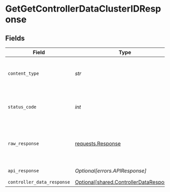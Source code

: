 # GetGetControllerDataClusterIDResponse


## Fields

| Field                                                                                    | Type                                                                                     | Required                                                                                 | Description                                                                              |
| ---------------------------------------------------------------------------------------- | ---------------------------------------------------------------------------------------- | ---------------------------------------------------------------------------------------- | ---------------------------------------------------------------------------------------- |
| `content_type`                                                                           | *str*                                                                                    | :heavy_check_mark:                                                                       | HTTP response content type for this operation                                            |
| `status_code`                                                                            | *int*                                                                                    | :heavy_check_mark:                                                                       | HTTP response status code for this operation                                             |
| `raw_response`                                                                           | [requests.Response](https://requests.readthedocs.io/en/latest/api/#requests.Response)    | :heavy_check_mark:                                                                       | Raw HTTP response; suitable for custom response parsing                                  |
| `api_response`                                                                           | *Optional[errors.APIResponse]*                                                           | :heavy_minus_sign:                                                                       | unknown error                                                                            |
| `controller_data_response`                                                               | [Optional[shared.ControllerDataResponse]](../../models/shared/controllerdataresponse.md) | :heavy_minus_sign:                                                                       | Success                                                                                  |